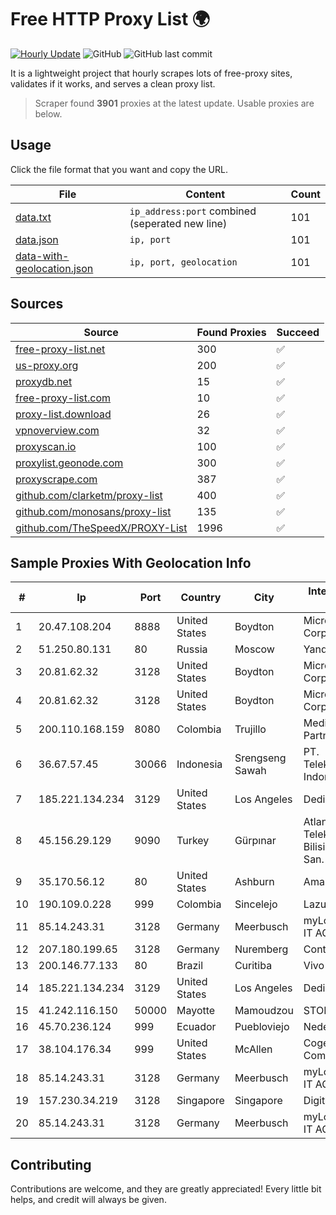 
# Free HTTP Proxy List 🌍

[![Hourly Update](https://github.com/mertguvencli/http-proxy-list/actions/workflows/main.yml/badge.svg?branch=main)](https://github.com/mertguvencli/http-proxy-list/actions/workflows/main.yml)
![GitHub](https://img.shields.io/github/license/mertguvencli/http-proxy-list)
![GitHub last commit](https://img.shields.io/github/last-commit/mertguvencli/http-proxy-list)

It is a lightweight project that hourly scrapes lots of free-proxy sites, validates if it works, and serves a clean proxy list.


> Scraper found **3901** proxies at the latest update. Usable proxies are below.

## Usage

Click the file format that you want and copy the URL.


|File|Content|Count|
|----|-------|-----|
|[data.txt](https://raw.githubusercontent.com/mertguvencli/http-proxy-list/main/proxy-list/data.txt)|`ip_address:port` combined (seperated new line)|101|
|[data.json](https://raw.githubusercontent.com/mertguvencli/http-proxy-list/main/proxy-list/data.json)|`ip, port`|101|
|[data-with-geolocation.json](https://raw.githubusercontent.com/mertguvencli/http-proxy-list/main/proxy-list/data-with-geolocation.json)|`ip, port, geolocation`|101|

## Sources

|Source|Found Proxies|Succeed|
|------|-------------|-------|
|[free-proxy-list.net](https://free-proxy-list.net)|300|✅|
|[us-proxy.org](https://www.us-proxy.org)|200|✅|
|[proxydb.net](http://proxydb.net)|15|✅|
|[free-proxy-list.com](https://free-proxy-list.com/?page=&port=&type%5B%5D=http&type%5B%5D=https&up_time=0&search=Search)|10|✅|
|[proxy-list.download](https://www.proxy-list.download/HTTP)|26|✅|
|[vpnoverview.com](https://vpnoverview.com/privacy/anonymous-browsing/free-proxy-servers)|32|✅|
|[proxyscan.io](https://www.proxyscan.io)|100|✅|
|[proxylist.geonode.com](https://proxylist.geonode.com/api/proxy-list?limit=300&page=1&sort_by=lastChecked&sort_type=desc&protocols=http,https)|300|✅|
|[proxyscrape.com](https://api.proxyscrape.com/v2/?request=displayproxies&protocol=http&timeout=10000&country=all&ssl=all&anonymity=all)|387|✅|
|[github.com/clarketm/proxy-list](https://raw.githubusercontent.com/clarketm/proxy-list/master/proxy-list-raw.txt)|400|✅|
|[github.com/monosans/proxy-list](https://raw.githubusercontent.com/monosans/proxy-list/main/proxies/http.txt)|135|✅|
|[github.com/TheSpeedX/PROXY-List](https://raw.githubusercontent.com/TheSpeedX/PROXY-List/master/http.txt)|1996|✅|


## Sample Proxies With Geolocation Info

|#|Ip|Port|Country|City|Internet Service Provider|
|-|--|----|-------|----|-------------------------|
|1|20.47.108.204|8888|United States|Boydton|Microsoft Corporation|
|2|51.250.80.131|80|Russia|Moscow|Yandex.Cloud LLC|
|3|20.81.62.32|3128|United States|Boydton|Microsoft Corporation|
|4|20.81.62.32|3128|United States|Boydton|Microsoft Corporation|
|5|200.110.168.159|8080|Colombia|Trujillo|Media Commerce Partners S.A|
|6|36.67.57.45|30066|Indonesia|Srengseng Sawah|PT. Telekomunikasi Indonesia|
|7|185.221.134.234|3129|United States|Los Angeles|DediPath|
|8|45.156.29.129|9090|Turkey|Gürpınar|Atlantis Telekomunikasyon Bilisim Hizmetleri San. Tic. Ltd|
|9|35.170.56.12|80|United States|Ashburn|Amazon.com, Inc.|
|10|190.109.0.228|999|Colombia|Sincelejo|Lazus Medellin|
|11|85.14.243.31|3128|Germany|Meerbusch|myLoc managed IT AG|
|12|207.180.199.65|3128|Germany|Nuremberg|Contabo GmbH|
|13|200.146.77.133|80|Brazil|Curitiba|Vivo|
|14|185.221.134.234|3129|United States|Los Angeles|DediPath|
|15|41.242.116.150|50000|Mayotte|Mamoudzou|STOI-block1|
|16|45.70.236.124|999|Ecuador|Puebloviejo|Nedetel S.A.|
|17|38.104.176.34|999|United States|McAllen|Cogent Communications|
|18|85.14.243.31|3128|Germany|Meerbusch|myLoc managed IT AG|
|19|157.230.34.219|3128|Singapore|Singapore|DigitalOcean, LLC|
|20|85.14.243.31|3128|Germany|Meerbusch|myLoc managed IT AG|



## Contributing

Contributions are welcome, and they are greatly appreciated! Every
little bit helps, and credit will always be given.

